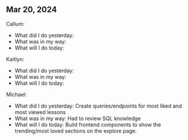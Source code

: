 ## Mar 20, 2024
Callum:
- What did I do yesterday:
- What was in my way:
- What will I do today: 

Kaitlyn:
- What did I do yesterday: 
- What was in my way:
- What will I do today: 

Michael:
- What did I do yesterday: Create queries/endpoints for most liked and most viewed lessons
- What was in my way: Had to review SQL knowledge
- What will I do today: Build frontend components to show the trending/most loved sections on the explore page.
